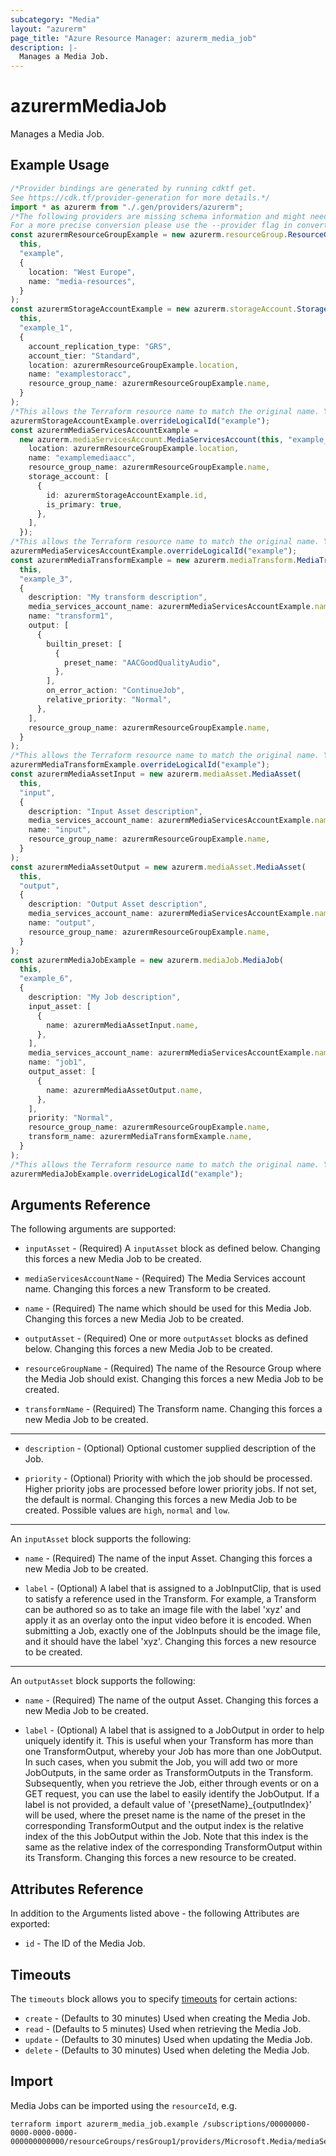```yaml
---
subcategory: "Media"
layout: "azurerm"
page_title: "Azure Resource Manager: azurerm_media_job"
description: |-
  Manages a Media Job.
---
```


# azurermMediaJob

Manages a Media Job.

## Example Usage

```typescript
/*Provider bindings are generated by running cdktf get.
See https://cdk.tf/provider-generation for more details.*/
import * as azurerm from "./.gen/providers/azurerm";
/*The following providers are missing schema information and might need manual adjustments to synthesize correctly: azurerm.
For a more precise conversion please use the --provider flag in convert.*/
const azurermResourceGroupExample = new azurerm.resourceGroup.ResourceGroup(
  this,
  "example",
  {
    location: "West Europe",
    name: "media-resources",
  }
);
const azurermStorageAccountExample = new azurerm.storageAccount.StorageAccount(
  this,
  "example_1",
  {
    account_replication_type: "GRS",
    account_tier: "Standard",
    location: azurermResourceGroupExample.location,
    name: "examplestoracc",
    resource_group_name: azurermResourceGroupExample.name,
  }
);
/*This allows the Terraform resource name to match the original name. You can remove the call if you don't need them to match.*/
azurermStorageAccountExample.overrideLogicalId("example");
const azurermMediaServicesAccountExample =
  new azurerm.mediaServicesAccount.MediaServicesAccount(this, "example_2", {
    location: azurermResourceGroupExample.location,
    name: "examplemediaacc",
    resource_group_name: azurermResourceGroupExample.name,
    storage_account: [
      {
        id: azurermStorageAccountExample.id,
        is_primary: true,
      },
    ],
  });
/*This allows the Terraform resource name to match the original name. You can remove the call if you don't need them to match.*/
azurermMediaServicesAccountExample.overrideLogicalId("example");
const azurermMediaTransformExample = new azurerm.mediaTransform.MediaTransform(
  this,
  "example_3",
  {
    description: "My transform description",
    media_services_account_name: azurermMediaServicesAccountExample.name,
    name: "transform1",
    output: [
      {
        builtin_preset: [
          {
            preset_name: "AACGoodQualityAudio",
          },
        ],
        on_error_action: "ContinueJob",
        relative_priority: "Normal",
      },
    ],
    resource_group_name: azurermResourceGroupExample.name,
  }
);
/*This allows the Terraform resource name to match the original name. You can remove the call if you don't need them to match.*/
azurermMediaTransformExample.overrideLogicalId("example");
const azurermMediaAssetInput = new azurerm.mediaAsset.MediaAsset(
  this,
  "input",
  {
    description: "Input Asset description",
    media_services_account_name: azurermMediaServicesAccountExample.name,
    name: "input",
    resource_group_name: azurermResourceGroupExample.name,
  }
);
const azurermMediaAssetOutput = new azurerm.mediaAsset.MediaAsset(
  this,
  "output",
  {
    description: "Output Asset description",
    media_services_account_name: azurermMediaServicesAccountExample.name,
    name: "output",
    resource_group_name: azurermResourceGroupExample.name,
  }
);
const azurermMediaJobExample = new azurerm.mediaJob.MediaJob(
  this,
  "example_6",
  {
    description: "My Job description",
    input_asset: [
      {
        name: azurermMediaAssetInput.name,
      },
    ],
    media_services_account_name: azurermMediaServicesAccountExample.name,
    name: "job1",
    output_asset: [
      {
        name: azurermMediaAssetOutput.name,
      },
    ],
    priority: "Normal",
    resource_group_name: azurermResourceGroupExample.name,
    transform_name: azurermMediaTransformExample.name,
  }
);
/*This allows the Terraform resource name to match the original name. You can remove the call if you don't need them to match.*/
azurermMediaJobExample.overrideLogicalId("example");

```

## Arguments Reference

The following arguments are supported:

*   `inputAsset` - (Required) A `inputAsset` block as defined below. Changing this forces a new Media Job to be created.

*   `mediaServicesAccountName` - (Required) The Media Services account name. Changing this forces a new Transform to be created.

*   `name` - (Required) The name which should be used for this Media Job. Changing this forces a new Media Job to be created.

*   `outputAsset` - (Required) One or more `outputAsset` blocks as defined below. Changing this forces a new Media Job to be created.

*   `resourceGroupName` - (Required) The name of the Resource Group where the Media Job should exist. Changing this forces a new Media Job to be created.

*   `transformName` - (Required) The Transform name. Changing this forces a new Media Job to be created.

***

*   `description` - (Optional) Optional customer supplied description of the Job.

*   `priority` - (Optional) Priority with which the job should be processed. Higher priority jobs are processed before lower priority jobs. If not set, the default is normal. Changing this forces a new Media Job to be created. Possible values are `high`, `normal` and `low`.

***

An `inputAsset` block supports the following:

*   `name` - (Required) The name of the input Asset. Changing this forces a new Media Job to be created.

*   `label` - (Optional) A label that is assigned to a JobInputClip, that is used to satisfy a reference used in the Transform. For example, a Transform can be authored so as to take an image file with the label 'xyz' and apply it as an overlay onto the input video before it is encoded. When submitting a Job, exactly one of the JobInputs should be the image file, and it should have the label 'xyz'. Changing this forces a new resource to be created.

***

An `outputAsset` block supports the following:

*   `name` - (Required) The name of the output Asset. Changing this forces a new Media Job to be created.

*   `label` - (Optional) A label that is assigned to a JobOutput in order to help uniquely identify it. This is useful when your Transform has more than one TransformOutput, whereby your Job has more than one JobOutput. In such cases, when you submit the Job, you will add two or more JobOutputs, in the same order as TransformOutputs in the Transform. Subsequently, when you retrieve the Job, either through events or on a GET request, you can use the label to easily identify the JobOutput. If a label is not provided, a default value of '{presetName}\_{outputIndex}' will be used, where the preset name is the name of the preset in the corresponding TransformOutput and the output index is the relative index of the this JobOutput within the Job. Note that this index is the same as the relative index of the corresponding TransformOutput within its Transform. Changing this forces a new resource to be created.

## Attributes Reference

In addition to the Arguments listed above - the following Attributes are exported:

* `id` - The ID of the Media Job.

## Timeouts

The `timeouts` block allows you to specify [timeouts](https://www.terraform.io/language/resources/syntax#operation-timeouts) for certain actions:

* `create` - (Defaults to 30 minutes) Used when creating the Media Job.
* `read` - (Defaults to 5 minutes) Used when retrieving the Media Job.
* `update` - (Defaults to 30 minutes) Used when updating the Media Job.
* `delete` - (Defaults to 30 minutes) Used when deleting the Media Job.

## Import

Media Jobs can be imported using the `resourceId`, e.g.

```console
terraform import azurerm_media_job.example /subscriptions/00000000-0000-0000-0000-000000000000/resourceGroups/resGroup1/providers/Microsoft.Media/mediaServices/account1/transforms/transform1/jobs/job1
```
